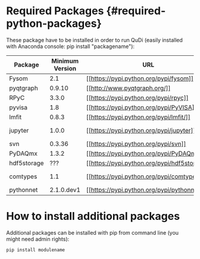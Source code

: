 
Required Packages  {#required-python-packages}
=================

These package have to be installed in order to run QuDi (easily installed with Anaconda console: pip install "packagename"):

| Package  | Minimum Version | URL  | Needed by |
| ---------- | ---------- | -------------------------------------------- | --------- |
| Fysom      | 2.1        | [[https://pypi.python.org/pypi/fysom]]     | all         |
| pyqtgraph  | 0.9.10     | [[http://www.pyqtgraph.org/]]              | all         |
| RPyC       | 3.3.0      | [[https://pypi.python.org/pypi/rpyc]]      | all         |
| pyvisa     | 1.8        | [[https://pypi.python.org/pypi/PyVISA]]    | Lots        |
| lmfit      | 0.8.3      | [[https://pypi.python.org/pypi/lmfit/]]    | Lots        |
| jupyter    | 1.0.0      | [[https://pypi.python.org/pypi/jupyter]]   | Manager gui, Notebook features|
| svn        | 0.3.36     | [[https://pypi.python.org/pypi/svn]]       | Manager GUI |
| PyDAQmx    | 1.3.2      | [[https://pypi.python.org/pypi/PyDAQmx]]   | NI card     |
| hdf5storage | ???       | [[https://pypi.python.org/pypi/hdf5storage]]| awg70k     |
| comtypes   | 1.1        | [[https://pypi.python.org/pypi/comtypes]]  | winspec_spectrometer (hardware) |
| pythonnet  | 2.1.0.dev1 | [[https://pypi.python.org/pypi/pythonnet]] | lightfield_spectrometer |

How to install additional packages
==================================

Additional packages can be installed with pip from command line (you might need admin rights):

    pip install modulename


